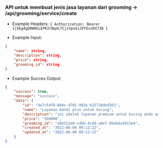 ### API untuk membuat jenis jasa layanan dari grooming -> /api/grooming/service/create

- Example Headers: `{ Authorization: Bearer 1|XEg4gD0WWSLEPK2CBq4LTCjsVpski2FFEvnDX72B }`

- Example Input: 

```json
{ 
    "name": string,
    "description": string,
    "price": string,
    "grooming_id": string
}
```

- Example Succes Output:

```json
{
    "success": true,
    "message": "success",
    "data": {
        "id": "4a7c54f8-884c-4701-992e-b32720ded561",
        "name": "Layanan mandi plus untuk kucing",
        "description": "ini adalah layanan premium untuk kucing anda agar kucing selalu tampak bersih dan wangi",
        "price": "350000",
        "grooming_id": "ab6322e0-cdbb-4c68-a0e7-05e6da5013e4",
        "created_at": "2022-06-09 09:12:22",
        "updated_at": "2022-06-09 09:12:22"
    }
}
```